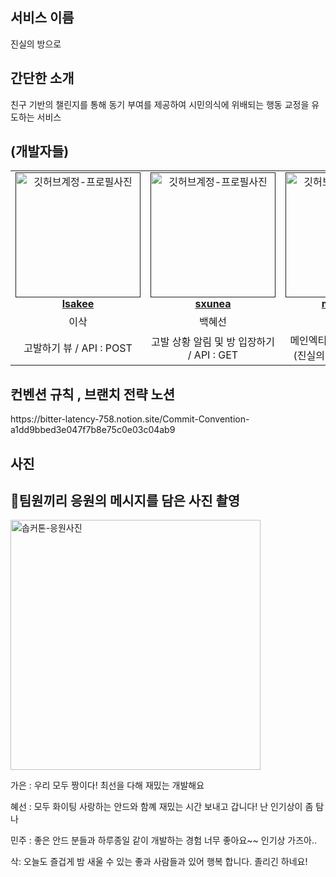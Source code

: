 
<h2> 서비스 이름</h2>
진실의 방으로
<h2> 간단한 소개</h2>
친구 기반의 챌린지를 통해 동기 부여를 제공하여 시민의식에 위배되는 행동 교정을 유도하는 서비스
<h2> (개발자들) </h2>
<table align="center">
    <tr align="center">
        <td style="min-width: 150px;">
            <a href="">
              <img src="https://avatars.githubusercontent.com/u/93514333?v=4" width="200" alt="깃허브계정-프로필사진">
              <br />
              <b> lsakee </b>
            </a>
        </td>
      <td style="min-width: 150px;">
            <a href="">
              <img src="https://github.com/32th-SOPKATHON-TEAM8/Android/assets/93514333/98ea5522-ebd4-4cea-a9bf-b395c1daefd7" width="200" alt="깃허브계정-프로필사진">
              <br />
              <b> sxunea </b>
            </a>
        </td>
      <td style="min-width: 150px;">
            <a href="">
              <img src="https://avatars.githubusercontent.com/u/76741702?v=4" width="200" alt="깃허브계정-프로필사진">
              <br />
              <b> minju1459 </b>
            </a>
        </td>
      <td style="min-width: 150px;">
            <a href="">
              <img src="https://github.com/32th-SOPKATHON-TEAM8/Android/assets/93514333/b7906041-d056-4782-9059-7cd44ac030a5" width="200" alt="깃허브계정-프로필사진">
              <br />
              <b> gaeun5744 </b>
            </a>
        </td>
    </tr>
    <tr align="center">
        <td>
            이삭 <br/>
      </td>
       <td>
            백혜선 <br/>
      </td>
       <td>
            박민주 <br/>
      </td>
       <td>
            이가은 <br/>
      </td>
    </tr>
    <tr align="center">
        <td>
            고발하기 뷰 / API : POST  <br/>
      </td>
       <td>
           고발 상황 알림 및 방 입장하기 / API : GET <br/>
      </td>
       <td>
            메인엑티비티 및 애니메이션(진실의방) 뷰 / API : GET <br/>
      </td>
       <td>
            랭킹 뷰 / API : GET <br/>
      </td>
    </tr>
</table>
<h2>컨벤션 규칙 , 브랜치 전략 노션</h2>
https://bitter-latency-758.notion.site/Commit-Convention-a1dd9bbed3e047f7b8e75c0e03c04ab9
<h2> 사진</h2>
<h2> 📸팀원끼리 응원의 메시지를 담은 사진 촬영 </h2>


<img src="https://github.com/32th-SOPKATHON-TEAM8/Android/assets/93514333/a6914303-2ca3-4504-a60e-92417987e544" width="400" alt="솝커톤-응원사진" />

가은 : 우리 모두 짱이다! 최선을 다해 재밌는 개발해요

혜선 : 모두 화이팅 사랑하는 안드와 함꼐 재밌는 시간 보내고 갑니다! 난 인기상이 좀 탐나

민주 :  좋은 안드 분들과 하루종일 같이 개발하는 경험 너무 좋아요~~ 인기상 가즈아..

삭:  오늘도 즐겁게 밤 새울 수 있는 좋과 사람들과 있어 행복 합니다. 졸리긴 하네요!

<br/>

